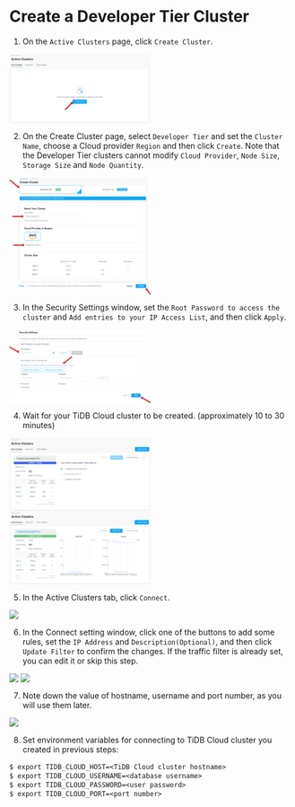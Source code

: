# Create a Developer Tier Cluster

1. On the `Active Clusters` page, click `Create Cluster`.
<img src="./diagram/ch01-03.png" width="50%" align="top"/>

2. On the Create Cluster page, select `Developer Tier` and set the `Cluster Name`, choose a Cloud provider `Region` and then click `Create`.
Note that the Developer Tier clusters cannot modify `Cloud Provider`, `Node Size`, `Storage Size` and `Node Quantity`.
<img src="./diagram/ch01-04.png" width="50%" align="top"/>  

3. In the Security Settings window, set the `Root Password to access the cluster` and `Add entries to your IP Access List`, and then click `Apply`.
<img src="./diagram/ch01-05.png" width="50%" align="top"/>

4. Wait for your TiDB Cloud cluster to be created. (approximately 10 to 30 minutes)
<img src="./diagram/ch01-06.png" width="50%" align="top"/>
<img src="./diagram/ch01-07.png" width="50%" align="top"/>

5. In the Active Clusters tab, click `Connect`.
<img src="./diagram/ch02-1-01.png" width="50%" align="top"/>

6. In the Connect setting window, click one of the buttons to add some rules, set the `IP Address` and `Description(Optional)`, and then click `Update Filter` to confirm the changes. If the traffic filter is already set, you can edit it or skip this step.               
<img src="./diagram/ch02-1-03.png" width="50%" align="top"/>
<img src="./diagram/ch02-1-04.png" width="50%" align="top"/>

7. Note down the value of hostname, username and port number, as you will use them later. 
<img src="./diagram/ch02-1-05.png" width="50%" align="top"/>

8. Set environment variables for connecting to TiDB Cloud cluster you created in previous steps:
```
$ export TIDB_CLOUD_HOST=<TiDB Cloud cluster hostname>
$ export TIDB_CLOUD_USERNAME=<database username>
$ export TIDB_CLOUD_PASSWORD=<user password>
$ export TIDB_CLOUD_PORT=<port number>
```
